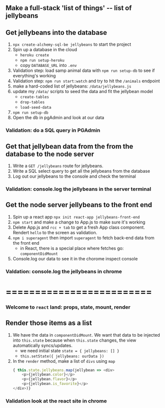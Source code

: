 ## Make a full-stack 'list of things' -- list of jellybeans

## Get jellybeans into the database
1) `npx create-alchemy-sql-be jellybeans` to start the project 
1) Spin up a database in the cloud
    - `heroku create`
    - `npm run setup-heroku`
    - copy `DATABASE_URL` into `.env`
1) Validation step: load samp animal data with `npm run setup-db` to see if everything's working
1) Validation step: `npm run start:watch` and try to hit the `/animals` endpoint
1) make a hard-coded list of jellybeans: `/data/jellybeans.js`
1) update my `/data/` scripts to seed the data and fit the jellybean model
    - `create-tables`
    - `drop-tables`
    - `load-seed-data`
1) `npm run setup-db`
1) Open the db in pgAdmin and look at our data

### Validation: do a SQL query in PGAdmin

## Get that jellybean data from the from the database to the node server
1) Write a `GET /jellybeans` route for jellybeans.
1) Write a SQL select query to get all the jellybeans from the database
1) Log out our jellybeans to the console and check the terminal

### Validation: console.log the jellybeans in the server terminal

## Get the node server jellybeans to the front end
1) Spin up a react app `npx init react-app jellybeans-front-end`
1) `npm start` and make a change to App.js to make sure it's working
1) Delete App.js and `rcc + tab` to get a fresh App class component. Rendert `hello` to the screen as validation.
1) `npm i superagent` then import `superagent` to fetch back-end data from the front end
    - in React, there is a special place where fetches go: `componentDidMount`
1) Console.log our data to see it in the chorome inspect console

### Valdation: console.log the jellybeans in chrome


=========================
=========================

### Welcome to `react` land: props, state, mount, render

## Render those items as a list
1) We have the data in `componentDidMount`. We want that data to be injected into `this.state` because when `this.state` changes, the view automatically syncs/updates. 
    - we need initial state `state = { jellybeans: [] }`
    - `this.setState({ jellybeans: ourData })`
1) In the `render` method, make a list of `divs` using `map`
    ```js
    { this.state.jellybeans.map(jellybean => <div>
        <p>{jellybean.color}</p>
        <p>{jellybean.flavor}</p>
        <p>{jellybean.is_favorite}</p>
    </div>)}
    ```

### Validation look at the react site  in chrome
